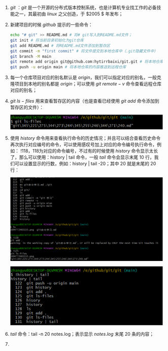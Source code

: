 1. $git$ ：$git$ 是一个开源的分布式版本控制系统，也是计算机专业找工作的必备技能之一，其最初由 $linux$ 之父创造，于 $2005 $ 年发布；

2. 新建项目的时候 $github$ 提示的一些命令：

   ```bash
   echo "# git" >> README.md # 将# git写入到README.md文件；
   git init # 将当前目录初始化为git仓库
   git add README.md # 将README.md文件添加到暂存区
   git commit -m "first commit" # 将文件提交到本地仓库中（.git隐藏文件中）
   git branch -M main 
   git remote add origin git@github.com:hytirrbaixi/git.git # 将本地仓库和远程仓库相关联
   git push -u origin main # 将本地仓库的内容推送到远程仓库
   ```

3. 每一个仓库项目对应的别名默认是 $origin$，我们可以指定对应的别名，一般克隆项目到本地的别名都是 $origin$；可以使用 $git \ remote -v$ 命令查看远程仓库对应的别名；

4. $git \ ls-files$ 用来查看暂存区的内容（也是查看已经使用 $git \ add$ 命令添加到暂存区的文件）：

   ![1694772483155](1694772483155.png) 

5. 使用 $history$ 命令用来查看执行命令的历史情况；并且可以结合查看历史命令再次执行对应编号的命令，可以使用感叹号加上对应的命令编号执行命令，例如： !118，118为对应的命令编号，不过有的时候使用 $history$ 命令显示太长了，那么可以使用：history | tail 命令，一般 $tail$ 命令会显示末尾 $10$ 行，我们可以设置显示的行数，例如：history | tail -20；其中 $20$ 就是末尾的 $20$ 行：

   ![1694773738968](1694773738968.png)

   ![1694776101922](1694776101922.png)  

6. $tail$ 命令：tail -n 20 notes.log；表示显示 $notes.log$ 末尾 $20$ 条的内容；

7. 
